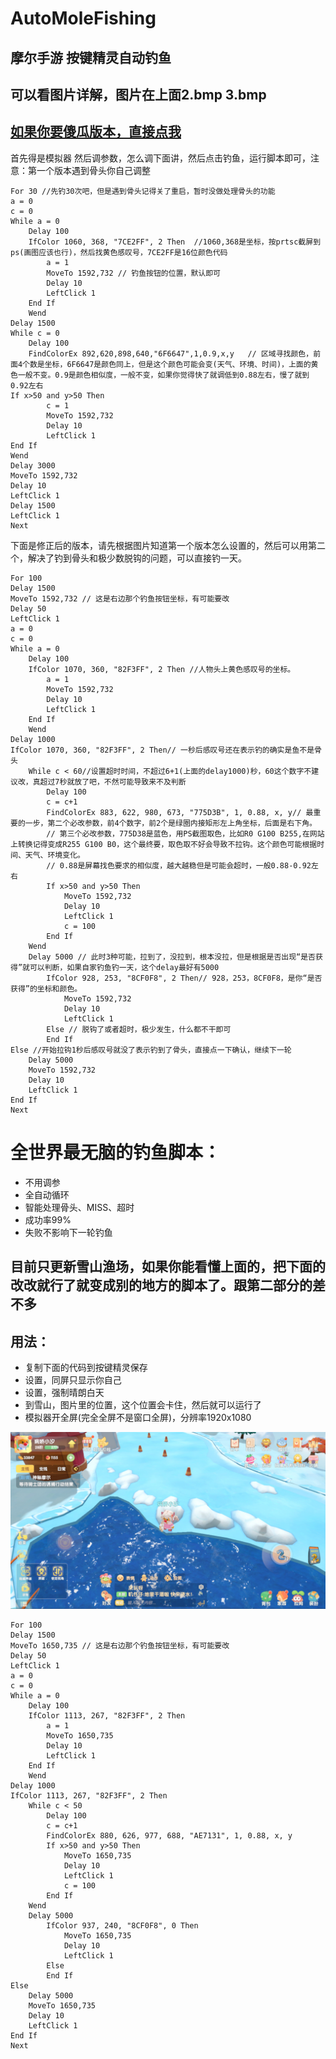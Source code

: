 # AutoMoleFishing
## 摩尔手游 按键精灵自动钓鱼
## 可以看图片详解，图片在上面2.bmp 3.bmp
## [如果你要傻瓜版本，直接点我](#1)

首先得是模拟器
然后调参数，怎么调下面讲，然后点击钓鱼，运行脚本即可，注意：第一个版本遇到骨头你自己调整
```
For 30 //先钓30次吧，但是遇到骨头记得关了重启，暂时没做处理骨头的功能
a = 0
c = 0
While a = 0
	Delay 100
	IfColor 1060, 368, "7CE2FF", 2 Then  //1060,368是坐标，按prtsc截屏到ps(画图应该也行)，然后找黄色感叹号，7CE2FF是16位颜色代码
		a = 1
		MoveTo 1592,732 // 钓鱼按钮的位置，默认即可
		Delay 10
		LeftClick 1
	End If
	Wend
Delay 1500
While c = 0
	Delay 100
	FindColorEx 892,620,898,640,"6F6647",1,0.9,x,y   // 区域寻找颜色，前面4个数是坐标，6F6647是颜色同上，但是这个颜色可能会变(天气、环境、时间)，上面的黄色一般不变。0.9是颜色相似度，一般不变，如果你觉得快了就调低到0.88左右，慢了就到0.92左右
If x>50 and y>50 Then  
		c = 1
		MoveTo 1592,732
		Delay 10
		LeftClick 1
End If
Wend
Delay 3000
MoveTo 1592,732
Delay 10
LeftClick 1
Delay 1500
LeftClick 1
Next
```

下面是修正后的版本，请先根据图片知道第一个版本怎么设置的，然后可以用第二个，解决了钓到骨头和极少数脱钩的问题，可以直接钓一天。
```
For 100
Delay 1500
MoveTo 1592,732 // 这是右边那个钓鱼按钮坐标，有可能要改
Delay 50
LeftClick 1
a = 0
c = 0
While a = 0
	Delay 100
	IfColor 1070, 360, "82F3FF", 2 Then //人物头上黄色感叹号的坐标。
		a = 1
		MoveTo 1592,732
		Delay 10
		LeftClick 1
	End If
	Wend
Delay 1000
IfColor 1070, 360, "82F3FF", 2 Then// 一秒后感叹号还在表示钓的确实是鱼不是骨头
	While c < 60//设置超时时间，不超过6+1(上面的delay1000)秒，60这个数字不建议改，真超过7秒就放了吧，不然可能导致来不及判断
		Delay 100
		c = c+1
		FindColorEx 883, 622, 980, 673, "775D3B", 1, 0.88, x, y// 最重要的一步，第二个必改参数，前4个数字，前2个是绿圈内接矩形左上角坐标，后面是右下角。
		// 第三个必改参数，775D38是蓝色，用PS截图取色，比如R0 G100 B255,在网站上转换记得变成R255 G100 B0，这个最终要，取色取不好会导致不拉钩。这个颜色可能根据时间、天气、环境变化。
		// 0.88是屏幕找色要求的相似度，越大越稳但是可能会超时，一般0.88-0.92左右
		If x>50 and y>50 Then
			MoveTo 1592,732
			Delay 10
			LeftClick 1
			c = 100 
		End If
	Wend
	Delay 5000 // 此时3种可能，拉到了，没拉到，根本没拉，但是根据是否出现“是否获得”就可以判断，如果自家钓鱼钓一天，这个delay最好有5000
		IfColor 928, 253, "8CF0F8", 2 Then// 928，253，8CF0F8，是你“是否获得”的坐标和颜色。
			MoveTo 1592,732
			Delay 10
			LeftClick 1
		Else // 脱钩了或者超时，极少发生，什么都不干即可
		End If
Else //开始拉钩1秒后感叹号就没了表示钓到了骨头，直接点一下确认，继续下一轮
	Delay 5000
	MoveTo 1592,732
	Delay 10
	LeftClick 1 
End If
Next
```


<h1 id='1'>全世界最无脑的钓鱼脚本：</h1>  

+ 不用调参
+ 全自动循环
+ 智能处理骨头、MISS、超时
+ 成功率99%
+ 失败不影响下一轮钓鱼  

## 目前只更新雪山渔场，如果你能看懂上面的，把下面的改改就行了就变成别的地方的脚本了。跟第二部分的差不多  
## 用法：  

+ 复制下面的代码到按键精灵保存
+ 设置，同屏只显示你自己
+ 设置，强制晴朗白天
+ 到雪山，图片里的位置，这个位置会卡住，然后就可以运行了
+ 模拟器开全屏(完全全屏不是窗口全屏)，分辨率1920x1080  


![Image text](https://github.com/Gumiho-xx/AutoMoleFishing/blob/main/weizhi.jpg)


```
For 100
Delay 1500
MoveTo 1650,735 // 这是右边那个钓鱼按钮坐标，有可能要改
Delay 50
LeftClick 1
a = 0
c = 0
While a = 0
	Delay 100
	IfColor 1113, 267, "82F3FF", 2 Then
		a = 1
		MoveTo 1650,735
		Delay 10
		LeftClick 1
	End If
	Wend
Delay 1000
IfColor 1113, 267, "82F3FF", 2 Then
	While c < 50
		Delay 100
		c = c+1
		FindColorEx 880, 626, 977, 688, "AE7131", 1, 0.88, x, y
		If x>50 and y>50 Then
			MoveTo 1650,735
			Delay 10
			LeftClick 1
			c = 100 
		End If
	Wend
	Delay 5000
		IfColor 937, 240, "8CF0F8", 0 Then
			MoveTo 1650,735
			Delay 10
			LeftClick 1
		Else
		End If
Else
	Delay 5000
	MoveTo 1650,735
	Delay 10
	LeftClick 1 
End If
Next
```

